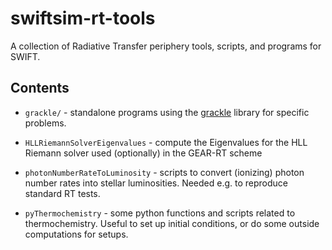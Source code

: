 # swiftsim-rt-tools

A collection of Radiative Transfer periphery tools, scripts, and programs for 
SWIFT.


## Contents

-   `grackle/` - standalone programs using the 
    [grackle](https://github.com/grackle-project/grackle) library for specific 
    problems.

-   `HLLRiemannSolverEigenvalues` - compute the Eigenvalues for the HLL Riemann 
    solver used (optionally) in the GEAR-RT scheme

-   `photonNumberRateToLuminosity` - scripts to convert (ionizing) photon number
    rates into stellar luminosities. Needed e.g. to reproduce standard RT tests.

-   `pyThermochemistry` - some python functions and scripts related to 
    thermochemistry. Useful to set up initial conditions, or do some outside
    computations for setups.



